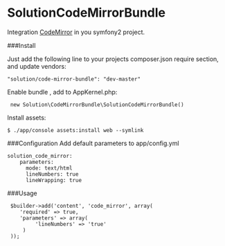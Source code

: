 SolutionCodeMirrorBundle
========================

Integration  [CodeMirror](http://codemirror.net/)  in you symfony2 project.

###Install

Just add the following line to your projects composer.json require section, and update vendors:
~~~~
"solution/code-mirror-bundle": "dev-master"
~~~~

Enable bundle , add to AppKernel.php:
~~~~
 new Solution\CodeMirrorBundle\SolutionCodeMirrorBundle()
~~~~

Install assets:
~~~~
$ ./app/console assets:install web --symlink
~~~~

###Configuration
Add default parameters to app/config.yml
~~~~
solution_code_mirror:
    parameters:
      mode: text/html
      lineNumbers: true
      lineWrapping: true
~~~~

###Usage
~~~~
 $builder->add('content', 'code_mirror', array(
    'required' => true,
    'parameters' => array(
         'lineNumbers' => 'true'
     )
 ));
~~~~

